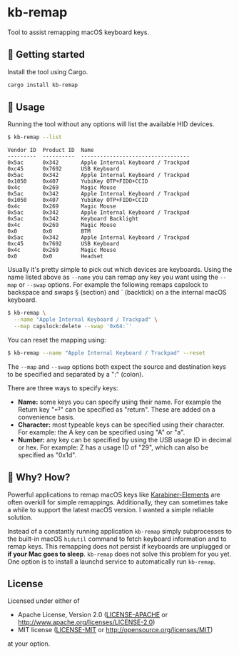 # kb-remap

Tool to assist remapping macOS keyboard keys.

## 🚀 Getting started

Install the tool using Cargo.

```sh
cargo install kb-remap
```

## 🤸 Usage

Running the tool without any options will list the available HID devices.
```sh
$ kb-remap --list
```
```text
Vendor ID  Product ID  Name
---------  ----------  ----------------------------------
0x5ac      0x342       Apple Internal Keyboard / Trackpad
0xc45      0x7692      USB Keyboard
0x5ac      0x342       Apple Internal Keyboard / Trackpad
0x1050     0x407       YubiKey OTP+FIDO+CCID
0x4c       0x269       Magic Mouse
0x5ac      0x342       Apple Internal Keyboard / Trackpad
0x1050     0x407       YubiKey OTP+FIDO+CCID
0x4c       0x269       Magic Mouse
0x5ac      0x342       Apple Internal Keyboard / Trackpad
0x5ac      0x342       Keyboard Backlight
0x4c       0x269       Magic Mouse
0x0        0x0         BTM
0x5ac      0x342       Apple Internal Keyboard / Trackpad
0xc45      0x7692      USB Keyboard
0x4c       0x269       Magic Mouse
0x0        0x0         Headset
```

Usually it's pretty simple to pick out which devices are keyboards. Using the
name listed above as `--name` you can remap any key you want using the `--map`
or `--swap` options. For example the following remaps capslock to backspace and
swaps § (section) and ` (backtick) on a the internal macOS keyboard.
```sh
$ kb-remap \
  --name "Apple Internal Keyboard / Trackpad" \
  --map capslock:delete --swap '0x64:`'
```

You can reset the mapping using:
```sh
$ kb-remap --name "Apple Internal Keyboard / Trackpad" --reset
```

The `--map` and `--swap` options both expect the source and destination keys to
be specified and separated by a ":" (colon).

There are three ways to specify keys:

- **Name:** some keys you can specify using their name. For example the Return
  key "⏎" can be specified as "return". These are added on a convenience basis.
- **Character:** most typeable keys can be specified using their character. For
  example: the A key can be specified using "A" or "a".
- **Number:** any key can be specified by using the USB usage ID in decimal or
  hex. For example: Z has a usage ID of "29", which can also be specified as
  "0x1d".

## 🤔 Why? How?

Powerful applications to remap macOS keys like [Karabiner-Elements] are often
overkill for simple remappings. Additionally, they can sometimes take a while to
support the latest macOS version. I wanted a simple reliable solution.

Instead of a constantly running application `kb-remap` simply subprocesses to
the built-in macOS  `hidutil` command to fetch keyboard information and to remap
keys. This remapping does not persist if keyboards are unplugged or **if your
Mac goes to sleep**. `kb-remap` does not solve this problem for you yet. One
option is to install a launchd service to automatically run `kb-remap`.

[Karabiner-Elements]: https://github.com/pqrs-org/Karabiner-Elements

## License

Licensed under either of

- Apache License, Version 2.0 ([LICENSE-APACHE](LICENSE-APACHE) or
  http://www.apache.org/licenses/LICENSE-2.0)
- MIT license ([LICENSE-MIT](LICENSE-MIT) or http://opensource.org/licenses/MIT)

at your option.
